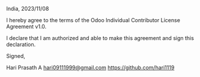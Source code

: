 India, 2023/11/08

I hereby agree to the terms of the Odoo Individual Contributor License Agreement v1.0.

I declare that I am authorized and able to make this agreement and sign this declaration.

Signed,

Hari Prasath A hari09111999@gmail.com https://github.com/hari1119
